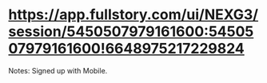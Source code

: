 # https://app.fullstory.com/ui/NEXG3/session/5450507979161600:5450507979161600!6648975217229824

Notes: Signed up with Mobile.